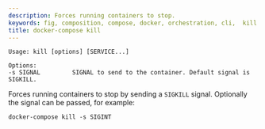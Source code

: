 ```yaml
---
description: Forces running containers to stop.
keywords: fig, composition, compose, docker, orchestration, cli,  kill
title: docker-compose kill
---
```


```
Usage: kill [options] [SERVICE...]

Options:
-s SIGNAL         SIGNAL to send to the container. Default signal is SIGKILL.
```

Forces running containers to stop by sending a `SIGKILL` signal. Optionally the
signal can be passed, for example:

    docker-compose kill -s SIGINT
